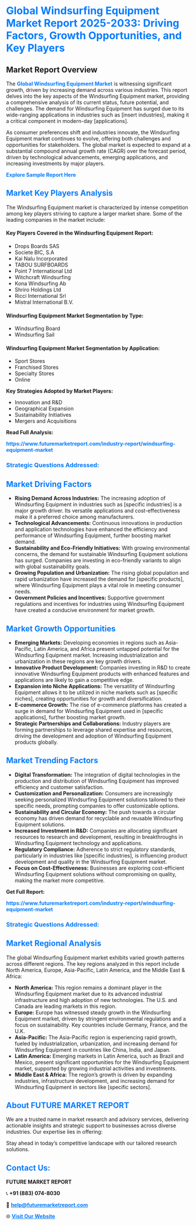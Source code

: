 <h1 style="color: #007BFF;">Global Windsurfing Equipment Market Report 2025-2033: Driving Factors, Growth Opportunities, and Key Players</h1>

<section id="overview">
<h2>Market Report Overview</h2>
<p>The <a href="https://www.futuremarketreport.com/industry-report/windsurfing-equipment-market" style="color: #007BFF; text-decoration: none;"><strong>Global Windsurfing Equipment Market</strong></a> is witnessing significant growth, driven by increasing demand across various industries. This report delves into the key aspects of the Windsurfing Equipment market, providing a comprehensive analysis of its current status, future potential, and challenges. The demand for Windsurfing Equipment has surged due to its wide-ranging applications in industries such as [insert industries], making it a critical component in modern-day [applications].</p>
<p>As consumer preferences shift and industries innovate, the Windsurfing Equipment market continues to evolve, offering both challenges and opportunities for stakeholders. The global market is expected to expand at a substantial compound annual growth rate (CAGR) over the forecast period, driven by technological advancements, emerging applications, and increasing investments by major players.</p>
</section>

<section id="overview">
<p><a href="https://www.futuremarketreport.com/request-sample/reportId=107849" style="color: #007BFF; text-decoration: none;"><strong>Explore Sample Report Here</strong></a></p>
</section>

<section id="key-players">
<h2 style="color: #007BFF;">Market Key Players Analysis</h2>
<p>The Windsurfing Equipment market is characterized by intense competition among key players striving to capture a larger market share. Some of the leading companies in the market include:</p>
<h4>Key Players Covered in the Windsurfing Equipment Report:</h4>
<ul><li>Drops Boards SAS</li><li>Societe BIC, S.A</li><li>Kai Nalu Incorporated</li><li>TABOU SURFBOARDS</li><li>Point 7 International Ltd</li><li>Witchcraft Windsurfing</li><li>Kona Windsurfing Ab</li><li>Shriro Holdings Ltd</li><li>Ricci International Srl</li><li>Mistral International B.V.</li></ul>
<h4>Windsurfing Equipment Market Segmentation by Type:</h4>
<ul><li>Windsurfing Board</li><li>Windsurfing Sail</li></ul>

<h4>Windsurfing Equipment Market Segmentation by Application:</h4>
<ul><li>Sport Stores</li><li>Franchised Stores</li><li>Specialty Stores</li><li>Online</li></ul>
<p><strong>Key Strategies Adopted by Market Players:</strong></p>
<ul>
<li>Innovation and R&D</li>
<li>Geographical Expansion</li>
<li>Sustainability Initiatives</li>
<li>Mergers and Acquisitions</li>
</ul>
</section>

<section>
<p><strong>Read Full Analysis: </strong></p><a href="https://www.futuremarketreport.com/industry-report/windsurfing-equipment-market" style="color: #007BFF; text-decoration: none;"><strong>https://www.futuremarketreport.com/industry-report/windsurfing-equipment-market</strong></a>
<h3 style="color: #007BFF;">Strategic Questions Addressed:</h3>
</section>

<section id="driving-factors">
<h2 style="color: #007BFF;">Market Driving Factors</h2>
<ul>
<li><strong>Rising Demand Across Industries:</strong> The increasing adoption of Windsurfing Equipment in industries such as [specific industries] is a major growth driver. Its versatile applications and cost-effectiveness make it a preferred choice among manufacturers.</li>
<li><strong>Technological Advancements:</strong> Continuous innovations in production and application technologies have enhanced the efficiency and performance of Windsurfing Equipment, further boosting market demand.</li>
<li><strong>Sustainability and Eco-Friendly Initiatives:</strong> With growing environmental concerns, the demand for sustainable Windsurfing Equipment solutions has surged. Companies are investing in eco-friendly variants to align with global sustainability goals.</li>
<li><strong>Growing Population and Urbanization:</strong> The rising global population and rapid urbanization have increased the demand for [specific products], where Windsurfing Equipment plays a vital role in meeting consumer needs.</li>
<li><strong>Government Policies and Incentives:</strong> Supportive government regulations and incentives for industries using Windsurfing Equipment have created a conducive environment for market growth.</li>
</ul>
</section>

<section id="growth-opportunities">
<h2 style="color: #007BFF;">Market Growth Opportunities</h2>
<ul>
<li><strong>Emerging Markets:</strong> Developing economies in regions such as Asia-Pacific, Latin America, and Africa present untapped potential for the Windsurfing Equipment market. Increasing industrialization and urbanization in these regions are key growth drivers.</li>
<li><strong>Innovative Product Development:</strong> Companies investing in R&D to create innovative Windsurfing Equipment products with enhanced features and applications are likely to gain a competitive edge.</li>
<li><strong>Expansion into Niche Applications:</strong> The versatility of Windsurfing Equipment allows it to be utilized in niche markets such as [specific niches], creating opportunities for growth and diversification.</li>
<li><strong>E-commerce Growth:</strong> The rise of e-commerce platforms has created a surge in demand for Windsurfing Equipment used in [specific applications], further boosting market growth.</li>
<li><strong>Strategic Partnerships and Collaborations:</strong> Industry players are forming partnerships to leverage shared expertise and resources, driving the development and adoption of Windsurfing Equipment products globally.</li>
</ul>
</section>

<section id="trending-factors">
<h2 style="color: #007BFF;">Market Trending Factors</h2>
<ul>
<li><strong>Digital Transformation:</strong> The integration of digital technologies in the production and distribution of Windsurfing Equipment has improved efficiency and customer satisfaction.</li>
<li><strong>Customization and Personalization:</strong> Consumers are increasingly seeking personalized Windsurfing Equipment solutions tailored to their specific needs, prompting companies to offer customizable options.</li>
<li><strong>Sustainability and Circular Economy:</strong> The push towards a circular economy has driven demand for recyclable and reusable Windsurfing Equipment solutions.</li>
<li><strong>Increased Investment in R&D:</strong> Companies are allocating significant resources to research and development, resulting in breakthroughs in Windsurfing Equipment technology and applications.</li>
<li><strong>Regulatory Compliance:</strong> Adherence to strict regulatory standards, particularly in industries like [specific industries], is influencing product development and quality in the Windsurfing Equipment market.</li>
<li><strong>Focus on Cost-Effectiveness:</strong> Businesses are exploring cost-efficient Windsurfing Equipment solutions without compromising on quality, making the market more competitive.</li>
</ul>
</section>

<section>
<p><strong>Get Full Report: </strong></p><a href="https://www.futuremarketreport.com/industry-report/windsurfing-equipment-market" style="color: #007BFF; text-decoration: none;"><strong>https://www.futuremarketreport.com/industry-report/windsurfing-equipment-market</strong></a>
<h3 style="color: #007BFF;">Strategic Questions Addressed:</h3>
</section>


<section id="regional-analysis">
<h2 style="color: #007BFF;">Market Regional Analysis</h2>
<p>The global Windsurfing Equipment market exhibits varied growth patterns across different regions. The key regions analyzed in this report include North America, Europe, Asia-Pacific, Latin America, and the Middle East & Africa:</p>
<ul>
<li><strong>North America:</strong> This region remains a dominant player in the Windsurfing Equipment market due to its advanced industrial infrastructure and high adoption of new technologies. The U.S. and Canada are leading markets in this region.</li>
<li><strong>Europe:</strong> Europe has witnessed steady growth in the Windsurfing Equipment market, driven by stringent environmental regulations and a focus on sustainability. Key countries include Germany, France, and the U.K.</li>
<li><strong>Asia-Pacific:</strong> The Asia-Pacific region is experiencing rapid growth, fueled by industrialization, urbanization, and increasing demand for Windsurfing Equipment in countries like China, India, and Japan.</li>
<li><strong>Latin America:</strong> Emerging markets in Latin America, such as Brazil and Mexico, present significant opportunities for the Windsurfing Equipment market, supported by growing industrial activities and investments.</li>
<li><strong>Middle East & Africa:</strong> The region’s growth is driven by expanding industries, infrastructure development, and increasing demand for Windsurfing Equipment in sectors like [specific sectors].</li>
</ul>
</section>

<footer>
<h2 style="color: #007BFF;">About FUTURE MARKET REPORT</h2>
<p>We are a trusted name in market research and advisory services, delivering actionable insights and strategic support to businesses across diverse industries. Our expertise lies in offering:</p>

<p>Stay ahead in today’s competitive landscape with our tailored research solutions.</p>

<h2 style="color: #007BFF;">Contact Us:</h2>
<p><strong>FUTURE MARKET REPORT</strong></p>
<p>📞 <strong>+91 (883) 074-8030</strong></p>
<p>📧 <strong><a href="mailto:help@futuremarketreport.com" style="color: #007BFF;">help@futuremarketreport.com</a></strong></p>
<p>🌐 <strong><a href="https://www.futuremarketreport.com/" style="color: #007BFF;">Visit Our Website</a></strong></p>
</footer>